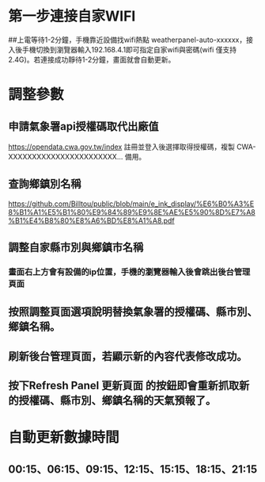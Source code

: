 # 第一步連接自家WIFI
##上電等待1-2分鐘，手機靠近設備找wifi熱點 weatherpanel-auto-xxxxxx，接入後手機切換到瀏覽器輸入192.168.4.1即可指定自家wifi與密碼(wifi 僅支持 2.4G)。若連接成功靜待1-2分鐘，畫面就會自動更新。

# 調整參數
  ## 申請氣象署api授權碼取代出廠值
  https://opendata.cwa.gov.tw/index  註冊並登入後選擇取得授權碼，複製  CWA-XXXXXXXXXXXXXXXXXXXXXXX...  備用。
  ## 查詢鄉鎮別名稱
  https://github.com/Billtou/public/blob/main/e_ink_display/%E6%B0%A3%E8%B1%A1%E5%B1%80%E9%84%89%E9%8E%AE%E5%90%8D%E7%A8%B1%E4%B8%80%E8%A6%BD%E8%A1%A8.pdf
  ## 調整自家縣市別與鄉鎮市名稱
  ### 畫面右上方會有設備的ip位置，手機的瀏覽器輸入後會跳出後台管理頁面
  ## 按照調整頁面選項說明替換氣象署的授權碼、縣市別、鄉鎮名稱。
  ## 刷新後台管理頁面，若顯示新的內容代表修改成功。
  ## 按下Refresh Panel 更新頁面 的按鈕即會重新抓取新的授權碼、縣市別、鄉鎮名稱的天氣預報了。
  
# 自動更新數據時間
  ## 00:15、06:15、09:15、12:15、15:15、18:15、21:15


